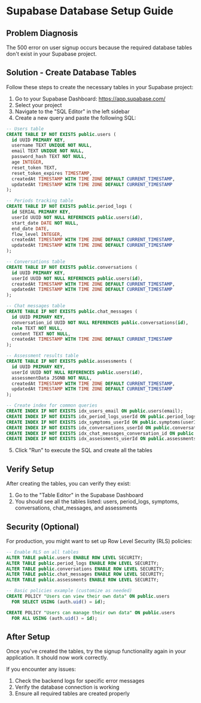 # Supabase Database Setup Guide

## Problem Diagnosis
The 500 error on user signup occurs because the required database tables don't exist in your Supabase project.

## Solution - Create Database Tables

Follow these steps to create the necessary tables in your Supabase project:

1. Go to your Supabase Dashboard: https://app.supabase.com/
2. Select your project
3. Navigate to the "SQL Editor" in the left sidebar
4. Create a new query and paste the following SQL:

```sql
-- Users table
CREATE TABLE IF NOT EXISTS public.users (
  id UUID PRIMARY KEY,
  username TEXT UNIQUE NOT NULL,
  email TEXT UNIQUE NOT NULL,
  password_hash TEXT NOT NULL,
  age INTEGER,
  reset_token TEXT,
  reset_token_expires TIMESTAMP,
  createdAt TIMESTAMP WITH TIME ZONE DEFAULT CURRENT_TIMESTAMP,
  updatedAt TIMESTAMP WITH TIME ZONE DEFAULT CURRENT_TIMESTAMP
);

-- Periods tracking table
CREATE TABLE IF NOT EXISTS public.period_logs (
  id SERIAL PRIMARY KEY,
  userId UUID NOT NULL REFERENCES public.users(id),
  start_date DATE NOT NULL,
  end_date DATE,
  flow_level INTEGER,
  createdAt TIMESTAMP WITH TIME ZONE DEFAULT CURRENT_TIMESTAMP,
  updatedAt TIMESTAMP WITH TIME ZONE DEFAULT CURRENT_TIMESTAMP
);

-- Conversations table
CREATE TABLE IF NOT EXISTS public.conversations (
  id UUID PRIMARY KEY,
  userId UUID NOT NULL REFERENCES public.users(id),
  createdAt TIMESTAMP WITH TIME ZONE DEFAULT CURRENT_TIMESTAMP,
  updatedAt TIMESTAMP WITH TIME ZONE DEFAULT CURRENT_TIMESTAMP
);

-- Chat messages table
CREATE TABLE IF NOT EXISTS public.chat_messages (
  id UUID PRIMARY KEY,
  conversation_id UUID NOT NULL REFERENCES public.conversations(id),
  role TEXT NOT NULL,
  content TEXT NOT NULL,
  createdAt TIMESTAMP WITH TIME ZONE DEFAULT CURRENT_TIMESTAMP
);

-- Assessment results table
CREATE TABLE IF NOT EXISTS public.assessments (
  id UUID PRIMARY KEY,
  userId UUID NOT NULL REFERENCES public.users(id),
  assessmentData JSONB NOT NULL,
  createdAt TIMESTAMP WITH TIME ZONE DEFAULT CURRENT_TIMESTAMP,
  updatedAt TIMESTAMP WITH TIME ZONE DEFAULT CURRENT_TIMESTAMP
);

-- Create index for common queries
CREATE INDEX IF NOT EXISTS idx_users_email ON public.users(email);
CREATE INDEX IF NOT EXISTS idx_period_logs_userId ON public.period_logs(userId);
CREATE INDEX IF NOT EXISTS idx_symptoms_userId ON public.symptoms(userId);
CREATE INDEX IF NOT EXISTS idx_conversations_userId ON public.conversations(userId);
CREATE INDEX IF NOT EXISTS idx_chat_messages_conversation_id ON public.chat_messages(conversation_id);
CREATE INDEX IF NOT EXISTS idx_assessments_userId ON public.assessments(userId);
```

5. Click "Run" to execute the SQL and create all the tables

## Verify Setup

After creating the tables, you can verify they exist:

1. Go to the "Table Editor" in the Supabase Dashboard
2. You should see all the tables listed: users, period_logs, symptoms, conversations, chat_messages, and assessments

## Security (Optional)

For production, you might want to set up Row Level Security (RLS) policies:

```sql
-- Enable RLS on all tables
ALTER TABLE public.users ENABLE ROW LEVEL SECURITY;
ALTER TABLE public.period_logs ENABLE ROW LEVEL SECURITY;
ALTER TABLE public.conversations ENABLE ROW LEVEL SECURITY;
ALTER TABLE public.chat_messages ENABLE ROW LEVEL SECURITY;
ALTER TABLE public.assessments ENABLE ROW LEVEL SECURITY;

-- Basic policies example (customize as needed)
CREATE POLICY "Users can view their own data" ON public.users
  FOR SELECT USING (auth.uid() = id);

CREATE POLICY "Users can manage their own data" ON public.users
  FOR ALL USING (auth.uid() = id);
```

## After Setup

Once you've created the tables, try the signup functionality again in your application. It should now work correctly.

If you encounter any issues:
1. Check the backend logs for specific error messages
2. Verify the database connection is working
3. Ensure all required tables are created properly 